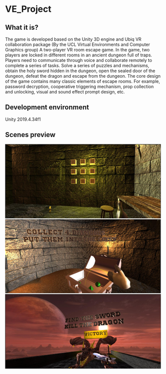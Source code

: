 # VE_Project
## What it is?
The game is developed based on the Unity 3D engine and Ubiq VR collaboration package (By the UCL Virtual Environments and Computer Graphics group)
A two-player VR room escape game. In the game, two players are locked in different rooms in an ancient dungeon full of traps. Players need to communicate through voice and collaborate remotely to complete a series of tasks.
Solve a series of puzzles and mechanisms, obtain the holy sword hidden in the dungeon, open the sealed door of the dungeon, defeat the dragon and escape from the dungeon. The core design of the game contains many classic elements of escape rooms. For example, password decryption, cooperative triggering mechanism, prop collection and unlocking, visual and sound effect prompt design, etc.
## Development environment
Unity 2019.4.34f1
## Scenes preview
![Image text](https://github.com/YuebinFU/VE_Project/blob/main/Images/trigger.jpg)
![Image text](https://github.com/YuebinFU/VE_Project/blob/main/Images/chest.jpg)
![Image text](https://github.com/YuebinFU/VE_Project/blob/main/Images/dragon.jpg)
